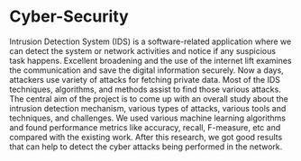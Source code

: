 # Cyber-Security
Intrusion Detection System (IDS) is a software-related application where we can detect the system or network activities and notice if any suspicious task happens. Excellent broadening and the use of the internet lift examines the communication and save the digital information securely. Now a days, attackers use variety of attacks for fetching private data. Most of the IDS techniques, algorithms, and methods assist to find those various attacks. The central aim of the project is to come up with an overall study about the intrusion detection mechanism, various types of attacks, various tools and techniques, and challenges. We used various machine learning algorithms and found performance metrics like accuracy, recall, F-measure, etc and compared with the existing work. After this research, we got good results that can help to detect the cyber attacks being performed in the network.

